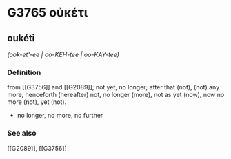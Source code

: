 # G3765 οὐκέτι

## oukéti

_(ook-et'-ee | oo-KEH-tee | oo-KAY-tee)_

### Definition

from [[G3756]] and [[G2089]]; not yet, no longer; after that (not), (not) any more, henceforth (hereafter) not, no longer (more), not as yet (now), now no more (not), yet (not).

- no longer, no more, no further

### See also

[[G2089]], [[G3756]]

